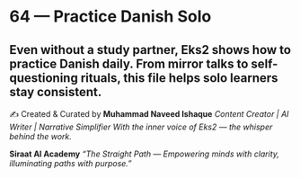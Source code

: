 # 64 — Practice Danish Solo

Even without a study partner, Eks2 shows how to practice Danish daily. From mirror talks to self-questioning rituals, this file helps solo learners stay consistent.
---
✍️ Created & Curated by
**Muhammad Naveed Ishaque**
*Content Creator | AI Writer | Narrative Simplifier*
*With the inner voice of Eks2 — the whisper behind the work.*

**Siraat AI Academy**
*“The Straight Path — Empowering minds with clarity, illuminating paths with purpose.”*
